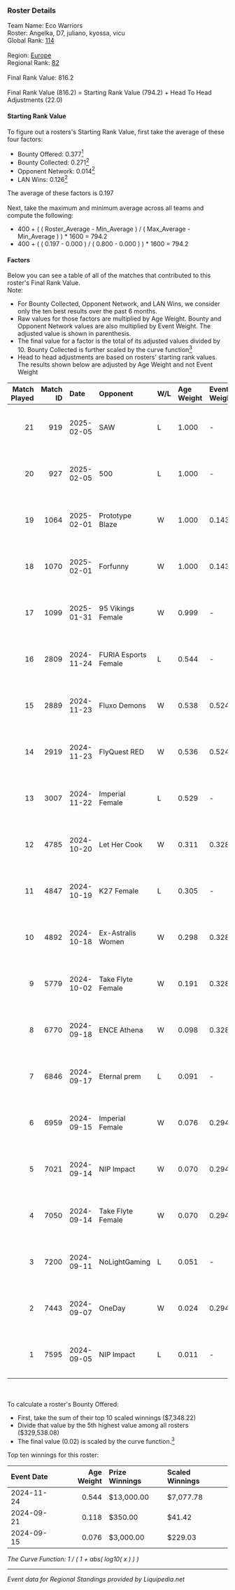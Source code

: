 ### Roster Details<br />
Team Name: Eco Warriors<br />
Roster: Angelka, D7, juliano, kyossa, vicu<br />
Global Rank: [114](../standings_global.md)<br />
<br />
Region: [Europe]( ../standings_europe.md)<br />
Regional Rank: [82]( ../standings_europe.md)<br />
<br />
Final Rank Value:  816.2<br />
<br />
Final Rank Value (816.2) = Starting Rank Value (794.2) + Head To Head Adjustments (22.0)<br />

#### Starting Rank Value<br />
To figure out a rosters's Starting Rank Value, first take the average of these four factors:<br />
- Bounty Offered: 0.377[<sup>1</sup>](#table2)
- Bounty Collected: 0.271[<sup>2</sup>](#table1)
- Opponent Network: 0.014[<sup>2</sup>](#table1)
- LAN Wins: 0.126[<sup>2</sup>](#table1)

The average of these factors is 0.197<br />
<br />
Next, take the maximum and minimum average across all teams and compute the following:<br />
- 400 + ( ( Roster_Average - Min_Average ) / ( Max_Average - Min_Average ) ) * 1600 = 794.2
- 400 + ( ( 0.197 - 0.000 ) / ( 0.800 - 0.000 ) ) * 1600 = 794.2


#### Factors<br />
Below you can see a table of all of the matches that contributed to this roster's Final Rank Value.<br />
Note:<br />

- For Bounty Collected, Opponent Network, and LAN Wins, we consider only the ten best results over the past 6 months.
- Raw values for those factors are multiplied by Age Weight. Bounty and Opponent Network values are also multiplied by Event Weight. The adjusted value is shown in parenthesis.
- The final value for a factor is the total of its adjusted values divided by 10. Bounty Collected is further scaled by the curve function[<sup>3</sup>](#curveFunction)
- Head to head adjustments are based on rosters' starting rank values. The results shown below are adjusted by Age Weight and not Event Weight
<span id="table1"></span><br />


| Match Played | Match ID | Date       | Opponent             | W/L | Age Weight | Event Weight | Bounty Collected | Opponent Network | LAN Wins  | H2H Adj. | Roster                             |
| -: | -: | :- | :- | :- | :- | :- | :- | :- | :- | -: | :- |
|           21 |      919 | 2025-02-05 | SAW                  | L   | 1.000      | -            | -                | -                | -         |    -2.40 | Angelka, D7, juliano, kyossa, vicu |
|           20 |      927 | 2025-02-05 | 500                  | L   | 1.000      | -            | -                | -                | -         |    -7.66 | Angelka, D7, juliano, kyossa, vicu |
|           19 |     1064 | 2025-02-01 | Prototype Blaze      | W   | 1.000      | 0.143        | 0.058 (0.008)    | 0.228 (0.033)    | 0 (0.000) |    18.30 | D7, juliano, kyossa, vicu, wieenN  |
|           18 |     1070 | 2025-02-01 | Forfunny             | W   | 1.000      | 0.143        | -                | 0.047 (0.007)    | 0 (0.000) |     3.14 | D7, juliano, kyossa, vicu, wieenN  |
|           17 |     1099 | 2025-01-31 | 95 Vikings Female    | W   | 0.999      | -            | -                | -                | 0 (0.000) |     2.96 | D7, juliano, kyossa, vicu, wieenN  |
|           16 |     2809 | 2024-11-24 | FURIA Esports Female | L   | 0.544      | -            | -                | -                | -         |    -5.87 | Angelka, ASTRA, D7, Hanka, vicu    |
|           15 |     2889 | 2024-11-23 | Fluxo Demons         | W   | 0.538      | 0.524        | 0.019 (0.005)    | 0.198 (0.056)    | 1 (0.538) |     8.09 | Angelka, ASTRA, D7, Hanka, vicu    |
|           14 |     2919 | 2024-11-23 | FlyQuest RED         | W   | 0.536      | 0.524        | 0.007 (0.002)    | 0.038 (0.011)    | 1 (0.536) |     5.40 | Angelka, ASTRA, D7, Hanka, vicu    |
|           13 |     3007 | 2024-11-22 | Imperial Female      | L   | 0.529      | -            | -                | -                | -         |    -3.62 | Angelka, ASTRA, D7, Hanka, vicu    |
|           12 |     4785 | 2024-10-20 | Let Her Cook         | W   | 0.311      | 0.328        | 0.002 (0.000)    | 0.030 (0.003)    | 0 (0.000) |     2.90 | Angelka, ASTRA, D7, Hanka, vicu    |
|           11 |     4847 | 2024-10-19 | K27 Female           | L   | 0.305      | -            | -                | -                | -         |    -5.95 | Angelka, ASTRA, D7, Hanka, vicu    |
|           10 |     4892 | 2024-10-18 | Ex-Astralis Women    | W   | 0.298      | 0.328        | 0.010 (0.001)    | 0.083 (0.008)    | 0 (0.000) |     4.10 | Angelka, ASTRA, D7, Hanka, vicu    |
|            9 |     5779 | 2024-10-02 | Take Flyte Female    | W   | 0.191      | 0.328        | 0.006 (0.000)    | 0.267 (0.017)    | 0 (0.000) |     1.98 | Angelka, ASTRA, D7, Hanka, vicu    |
|            8 |     6770 | 2024-09-18 | ENCE Athena          | W   | 0.098      | 0.328        | 0.001 (0.000)    | -                | 0 (0.000) |     0.56 | Angelka, ASTRA, D7, Hanka, vicu    |
|            7 |     6846 | 2024-09-17 | Eternal prem         | L   | 0.091      | -            | -                | -                | -         |    -2.15 | Angelka, ASTRA, D7, Hanka, vicu    |
|            6 |     6959 | 2024-09-15 | Imperial Female      | W   | 0.076      | 0.294        | 0.136 (0.003)    | 0.162 (0.004)    | 0 (0.000) |     1.89 | Angelka, ASTRA, D7, Hanka, vicu    |
|            5 |     7021 | 2024-09-14 | NIP Impact           | W   | 0.070      | 0.294        | 0.012 (0.000)    | -                | -         |     0.87 | Angelka, ASTRA, D7, Hanka, vicu    |
|            4 |     7050 | 2024-09-14 | Take Flyte Female    | W   | 0.070      | 0.294        | 0.006 (0.000)    | 0.267 (0.005)    | -         |     0.73 | Angelka, ASTRA, D7, Hanka, vicu    |
|            3 |     7200 | 2024-09-11 | NoLightGaming        | L   | 0.051      | -            | -                | -                | -         |    -1.19 | Angelka, ASTRA, D7, Hanka, vicu    |
|            2 |     7443 | 2024-09-07 | OneDay               | W   | 0.024      | 0.294        | -                | 0.148 (0.001)    | -         |     0.19 | Angelka, ASTRA, D7, Hanka, vicu    |
|            1 |     7595 | 2024-09-05 | NIP Impact           | L   | 0.011      | -            | -                | -                | -         |    -0.22 | Angelka, ASTRA, D7, Hanka, vicu    |

<br />
<span id="table2"></span><br />
To calculate a roster's Bounty Offered:<br />

- First, take the sum of their top 10 scaled winnings ($7,348.22)
- Divide that value by the 5th highest value among all rosters ($329,538.08)
- The final value (0.02) is scaled by the curve function.[<sup>3</sup>](#curveFunction)

Top ten winnings for this roster:<br />

| Event Date | Age Weight | Prize Winnings | Scaled Winnings |
| :- | -: | :- | :- |
| 2024-11-24 |      0.544 | $13,000.00     | $7,077.78       |
| 2024-09-21 |      0.118 | $350.00        | $41.42          |
| 2024-09-15 |      0.076 | $3,000.00      | $229.03         |


<span id="curveFunction"></span>_The Curve Function: 1 / ( 1 + abs( log10( x ) ) )_<br />

---
_Event data for Regional Standings provided by Liquipedia.net_<br />
